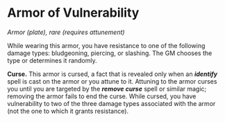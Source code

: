 # Armor of Vulnerability 
_Armor (plate), rare (requires attunement)_ 

While wearing this armor, you have resistance to one of the following damage types: bludgeoning, piercing, or slashing. The GM chooses the type or determines it randomly.

**Curse.** This armor is cursed, a fact that is revealed only when an **_identify_** spell is cast on the armor or you attune to it. Attuning to the armor curses you until you are targeted by the **_remove curse_** spell or similar magic; removing the armor fails to end the curse. While cursed, you have vulnerability to two of the three damage types associated with the armor (not the one to which it grants resistance). 
